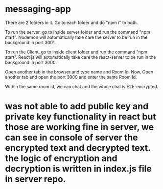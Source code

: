 # messaging-app

There are 2 folders in it. Go to each folder and do "npm i" to both.

To run the server, go to inside server folder and run the command "npm start". Nodemon will aotomatically take care the server to be run in the background in port 3001.

To run the Client, go to inside client folder and run the command "npm start". React js will aotomatically take care the react-server to be run in the background in port 3000.

Open another tab in the browser and type name and Room Id. Now, Open another tab and open the port 3000 and enter the same Room Id.

Within the same room id, we can chat and the whole chat is E2E-encrypted.

# was not able to add public key and private key functionality in react but those are working fine in server, we can see in console of server the encrypted text and decrypted text. the logic of encryption and decryption is written in index.js file in server repo.

